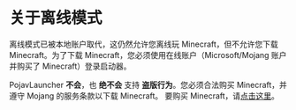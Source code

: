 # 关于离线模式
离线模式已被本地账户取代，这仍然允许您离线玩 Minecraft，但不允许您下载 Minecraft。为了下载 Minecraft，您必须使用在线账户（Microsoft/Mojang 账户并购买了 Minecraft）登录启动器。

PojavLauncher **不会**，也 **绝不会** 支持 **盗版行为**。您必须合法购买 Minecraft，并遵守 Mojang 的服务条款以下载 Minecraft。
要购买 Minecraft，请[点击这里](https://www.minecraft.net/)。
